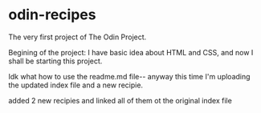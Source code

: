 # odin-recipes
The very first project of The Odin Project.

Begining of the project:
I have basic idea about HTML and CSS, and now I shall be starting this project.

Idk what how to use the readme.md file-- anyway this time I'm uploading the
updated index file and a new recipie.

added 2 new recipies and linked all of them ot the original index file
